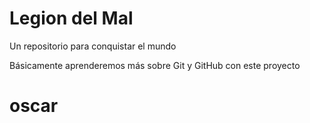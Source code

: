 # Legion del Mal
Un repositorio para conquistar el mundo

Básicamente aprenderemos más sobre Git y GitHub con este proyecto


# oscar
